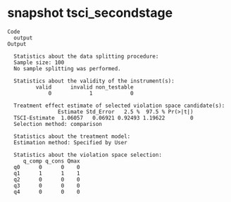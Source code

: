 # snapshot tsci_secondstage

    Code
      output
    Output
      
      Statistics about the data splitting procedure:
      Sample size: 100 
      No sample splitting was performed.
      
      Statistics about the validity of the instrument(s):
             valid      invalid non_testable 
                 0            1            0 
      
      Treatment effect estimate of selected violation space candidate(s):
                    Estimate Std_Error   2.5 %  97.5 % Pr(>|t|)
      TSCI-Estimate  1.06057   0.06921 0.92493 1.19622        0
      Selection method: comparison 
      
      Statistics about the treatment model:
      Estimation method: Specified by User 
      
      Statistics about the violation space selection:
         q_comp q_cons Qmax
      q0      0      0    0
      q1      1      1    1
      q2      0      0    0
      q3      0      0    0
      q4      0      0    0


